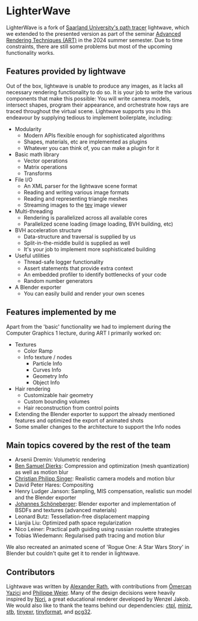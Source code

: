 # LighterWave

LighterWave is a fork of [Saarland University's path tracer](https://graphics.cg.uni-saarland.de/courses/cg1-2023/index.html) lightwave, which we extended to the presented version as part of the seminar [Advanced Rendering Techniques (ART)](https://graphics.cg.uni-saarland.de/courses/art-2024/index.html) in the 2024 summer semester. Due to time constraints, there are still some problems but most of the upcoming functionality works.

## Features provided by lightwave
Out of the box, lightwave is unable to produce any images, as it lacks all necessary rendering functionality to do so.
It is your job to write the various components that make this possible: You will write camera models, intersect shapes, program their appearance, and orchestrate how rays are traced throughout the virtual scene.
Lightwave supports you in this endeavour by supplying tedious to implement boilerplate, including:

* Modularity
  * Modern APIs flexible enough for sophisticated algorithms
  * Shapes, materials, etc are implemented as plugins
  * Whatever you can think of, you can make a plugin for it
* Basic math library
  * Vector operations
  * Matrix operations
  * Transforms
* File I/O
  * An XML parser for the lightwave scene format
  * Reading and writing various image formats
  * Reading and representing triangle meshes
  * Streaming images to the [tev](https://github.com/Tom94/tev) image viewer
* Multi-threading
  * Rendering is parallelized across all available cores
  * Parallelized scene loading (image loading, BVH building, etc)
* BVH acceleration structure
  * Data-structure and traversal is supplied by us
  * Split-in-the-middle build is supplied as well
  * It's your job to implement more sophisticated building
* Useful utilities
  * Thread-safe logger functionality
  * Assert statements that provide extra context
  * An embedded profiler to identify bottlenecks of your code
  * Random number generators
* A Blender exporter
  * You can easily build and render your own scenes
 
## Features implemented by me
Apart from the 'basic' functionality we had to implement during the Computer Graphics 1 lecture, during ART I primarily worked on:
* Textures
  * Color Ramp
  * Info texture / nodes
    * Particle Info
    * Curves Info
    * Geometry Info
    * Object Info
* Hair rendering
  * Customizable hair geometry
  * Custom bounding volumes
  * Hair reconstruction from control points
* Extending the Blender exporter to support the already mentioned features and optimized the export of animated shots 
* Some smaller changes to the architecture to support the Info nodes

## Main topics covered by the rest of the team
* Arsenii Dremin: Volumetric rendering
* [Ben Samuel Dierks](https://github.com/Nasenbaer39): Compression and optimization (mesh quantization) as well as motion blur
* [Christian Philipp Singer](https://github.com/Thunfischpirat): Realistic camera models and motion blur
* David Peter Hares: Compositing
* Henry Ludger Janson: Sampling, MIS compensation, realistic sun model and the Blender exporter
* [Johannes Schöneberger](https://github.com/JoeJoeTV): Blender exporter and implementation of BSDFs and textures (advanced materials)
* Leonard Butz: Tessellation-free displacement mapping
* Lianjia Liu: Optimized path space regularization
* Nico Leiner: Practical path guiding using russian roulette strategies
* Tobias Wiedemann: Regularised path tracing and motion blur

We also recreated an animated scene of 'Rogue One: A Star Wars Story' in Blender but couldn't quite get it to render in lightwave.

## Contributors
Lightwave was written by [Alexander Rath](https://graphics.cg.uni-saarland.de/people/rath.html), with contributions from [Ömercan Yazici](https://graphics.cg.uni-saarland.de/people/yazici.html) and [Philippe Weier](https://graphics.cg.uni-saarland.de/people/weier.html).
Many of the design decisions were heavily inspired by [Nori](https://wjakob.github.io/nori/), a great educational renderer developed by Wenzel Jakob.
We would also like to thank the teams behind our dependencies: [ctpl](https://github.com/vit-vit/CTPL), [miniz](https://github.com/richgel999/miniz), [stb](https://github.com/nothings/stb), [tinyexr](https://github.com/syoyo/tinyexr), [tinyformat](https://github.com/c42f/tinyformat), and [pcg32](https://github.com/wjakob/pcg32).
